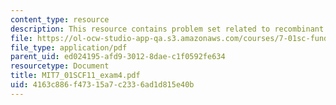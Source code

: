 ```yaml
---
content_type: resource
description: This resource contains problem set related to recombinant DNA.
file: https://ol-ocw-studio-app-qa.s3.amazonaws.com/courses/7-01sc-fundamentals-of-biology-fall-2011/4163c886f47315a7c2336ad1d815e40b_MIT7_01SCF11_exam4.pdf
file_type: application/pdf
parent_uid: ed024195-afd9-3012-8dae-c1f0592fe634
resourcetype: Document
title: MIT7_01SCF11_exam4.pdf
uid: 4163c886-f473-15a7-c233-6ad1d815e40b
---
```

